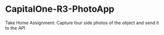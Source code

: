 # CapitalOne-R3-PhotoApp
Take Home Assignment: Capture four side photos of the object and send it to the API
